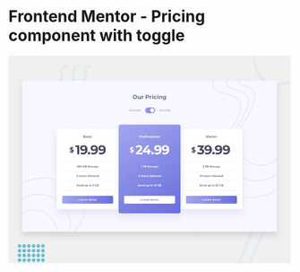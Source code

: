 # Frontend Mentor - Pricing component with toggle

![Design preview for the Pricing component with toggle coding challenge](./design/desktop-preview.jpg)

